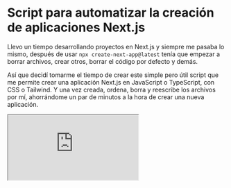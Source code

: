 # Script para automatizar la creación de aplicaciones Next.js

Llevo un tiempo desarrollando proyectos en Next.js y siempre me pasaba lo mismo, después de usar `npx create-next-app@latest` tenía que empezar a borrar archivos, crear otros, borrar el código por defecto y demás.

Así que decidí tomarme el tiempo de crear este simple pero útil script que me permite crear una aplicación Next.js en JavaScript o TypeScript, con CSS o Tailwind. Y una vez creada, ordena, borra y reescribe los archivos por mí, ahorrándome un par de minutos a la hora de crear una nueva aplicación.

<iframe src="https://www.youtube.com/watch?v=GLCCBqlCoXE&ab_channel=GoorezyDev"></iframe>
